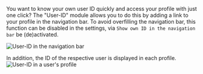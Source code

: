 You want to know your own user ID quickly and access your profile with just one click?
The "User-ID" module allows you to do this by adding a link to your profile in the navigation bar.
To avoid overfilling the navigation bar, this function can be disabled in the settings, 
 via `Show own ID in the navigation bar` be (de)activated.

![User-ID in the navigation bar](./navbar.png)

In addition, the ID of the respective user is displayed in each profile.
![User-ID in a user's profile](./profile.png)

